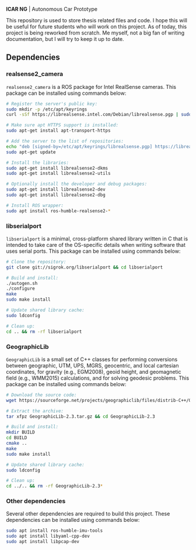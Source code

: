 **ICAR NG** | Autonomous Car Prototype

This repository is used to store thesis related files and code. I hope this will be useful for future students who will work on this project. As of today, this project is being reworked from scratch. Me myself, not a big fan of writing documentation, but I will try to keep it up to date.

## Dependencies

### realsense2_camera

`realsense2_camera` is a ROS package for Intel RealSense cameras. This package can be installed using commands below:

```bash
# Register the server's public key:
sudo mkdir -p /etc/apt/keyrings
curl -sSf https://librealsense.intel.com/Debian/librealsense.pgp | sudo tee /etc/apt/keyrings/librealsense.pgp > /dev/null

# Make sure apt HTTPS support is installed:
sudo apt-get install apt-transport-https

# Add the server to the list of repositories:
echo "deb [signed-by=/etc/apt/keyrings/librealsense.pgp] https://librealsense.intel.com/Debian/apt-repo `lsb_release -cs` main" | sudo tee /etc/apt/sources.list.d/librealsense.list
sudo apt-get update

# Install the libraries:
sudo apt-get install librealsense2-dkms
sudo apt-get install librealsense2-utils

# Optionally install the developer and debug packages:
sudo apt-get install librealsense2-dev
sudo apt-get install librealsense2-dbg

# Install ROS wrapper:
sudo apt install ros-humble-realsense2-*
```

### libserialport

`libserialport` is a minimal, cross-platform shared library written in C that is intended to take care of the OS-specific details when writing software that uses serial ports. This package can be installed using commands below:

```bash
# Clone the repository:
git clone git://sigrok.org/libserialport && cd libserialport

# Build and install:
./autogen.sh
./configure
make
sudo make install

# Update shared library cache:
sudo ldconfig

# Clean up:
cd .. && rm -rf libserialport
```

### GeographicLib

`GeographicLib` is a small set of C++ classes for performing conversions between geographic, UTM, UPS, MGRS, geocentric, and local cartesian coordinates, for gravity (e.g., EGM2008), geoid height, and geomagnetic field (e.g., WMM2015) calculations, and for solving geodesic problems. This package can be installed using commands below:

```bash
# Download the source code:
wget https://sourceforge.net/projects/geographiclib/files/distrib-C++/GeographicLib-2.3.tar.gz

# Extract the archive:
tar xfpz GeographicLib-2.3.tar.gz && cd GeographicLib-2.3

# Build and install:
mkdir BUILD
cd BUILD
cmake ..
make
sudo make install

# Update shared library cache:
sudo ldconfig

# Clean up:
cd ../.. && rm -rf GeographicLib-2.3*
```

### Other dependencies

Several other dependencies are required to build this project. These dependencies can be installed using commands below:

```bash
sudo apt install ros-humble-imu-tools
sudo apt install libyaml-cpp-dev
sudo apt install libpcap-dev
```
